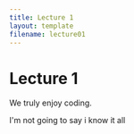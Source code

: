 ```yaml
---
title: Lecture 1
layout: template
filename: lecture01
--- 
```


# Lecture 1

We truly enjoy coding.

I'm not going to say i know it all
